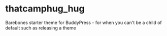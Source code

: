 thatcamphug_hug
================

Barebones starter theme for BuddyPress - for when you can't be a child of default such as releasing a theme